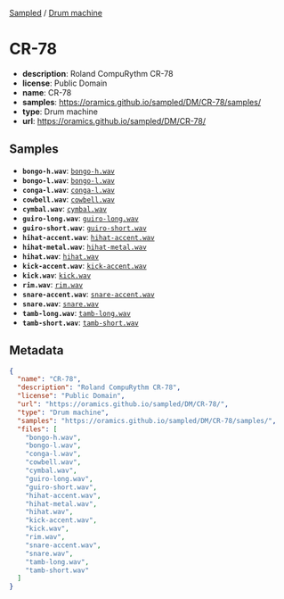 
[Sampled](https://oramics.github.io/sampled) /
[Drum machine](/DM)

# CR-78

- __description__: Roland CompuRythm CR-78
- __license__: Public Domain
- __name__: CR-78
- __samples__: https://oramics.github.io/sampled/DM/CR-78/samples/
- __type__: Drum machine
- __url__: https://oramics.github.io/sampled/DM/CR-78/

## Samples

- __`bongo-h.wav`__: [`bongo-h.wav`](https://oramics.github.io/sampled/DM/CR-78/samples/bongo-h.wav)
- __`bongo-l.wav`__: [`bongo-l.wav`](https://oramics.github.io/sampled/DM/CR-78/samples/bongo-l.wav)
- __`conga-l.wav`__: [`conga-l.wav`](https://oramics.github.io/sampled/DM/CR-78/samples/conga-l.wav)
- __`cowbell.wav`__: [`cowbell.wav`](https://oramics.github.io/sampled/DM/CR-78/samples/cowbell.wav)
- __`cymbal.wav`__: [`cymbal.wav`](https://oramics.github.io/sampled/DM/CR-78/samples/cymbal.wav)
- __`guiro-long.wav`__: [`guiro-long.wav`](https://oramics.github.io/sampled/DM/CR-78/samples/guiro-long.wav)
- __`guiro-short.wav`__: [`guiro-short.wav`](https://oramics.github.io/sampled/DM/CR-78/samples/guiro-short.wav)
- __`hihat-accent.wav`__: [`hihat-accent.wav`](https://oramics.github.io/sampled/DM/CR-78/samples/hihat-accent.wav)
- __`hihat-metal.wav`__: [`hihat-metal.wav`](https://oramics.github.io/sampled/DM/CR-78/samples/hihat-metal.wav)
- __`hihat.wav`__: [`hihat.wav`](https://oramics.github.io/sampled/DM/CR-78/samples/hihat.wav)
- __`kick-accent.wav`__: [`kick-accent.wav`](https://oramics.github.io/sampled/DM/CR-78/samples/kick-accent.wav)
- __`kick.wav`__: [`kick.wav`](https://oramics.github.io/sampled/DM/CR-78/samples/kick.wav)
- __`rim.wav`__: [`rim.wav`](https://oramics.github.io/sampled/DM/CR-78/samples/rim.wav)
- __`snare-accent.wav`__: [`snare-accent.wav`](https://oramics.github.io/sampled/DM/CR-78/samples/snare-accent.wav)
- __`snare.wav`__: [`snare.wav`](https://oramics.github.io/sampled/DM/CR-78/samples/snare.wav)
- __`tamb-long.wav`__: [`tamb-long.wav`](https://oramics.github.io/sampled/DM/CR-78/samples/tamb-long.wav)
- __`tamb-short.wav`__: [`tamb-short.wav`](https://oramics.github.io/sampled/DM/CR-78/samples/tamb-short.wav)

## Metadata

```json
{
  "name": "CR-78",
  "description": "Roland CompuRythm CR-78",
  "license": "Public Domain",
  "url": "https://oramics.github.io/sampled/DM/CR-78/",
  "type": "Drum machine",
  "samples": "https://oramics.github.io/sampled/DM/CR-78/samples/",
  "files": [
    "bongo-h.wav",
    "bongo-l.wav",
    "conga-l.wav",
    "cowbell.wav",
    "cymbal.wav",
    "guiro-long.wav",
    "guiro-short.wav",
    "hihat-accent.wav",
    "hihat-metal.wav",
    "hihat.wav",
    "kick-accent.wav",
    "kick.wav",
    "rim.wav",
    "snare-accent.wav",
    "snare.wav",
    "tamb-long.wav",
    "tamb-short.wav"
  ]
}
```

